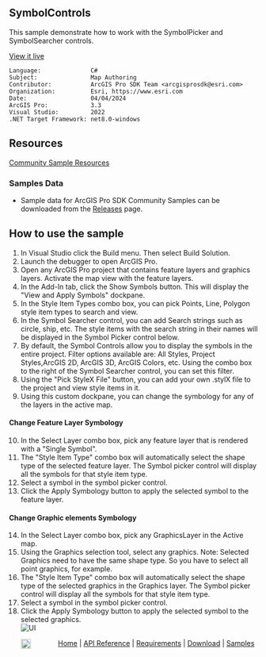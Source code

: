 ## SymbolControls

<!-- TODO: Write a brief abstract explaining this sample -->
This sample demonstrate how to work with the SymbolPicker and SymbolSearcher controls.  
  


<a href="https://pro.arcgis.com/en/pro-app/sdk/" target="_blank">View it live</a>

<!-- TODO: Fill this section below with metadata about this sample-->
```
Language:              C#
Subject:               Map Authoring
Contributor:           ArcGIS Pro SDK Team <arcgisprosdk@esri.com>
Organization:          Esri, https://www.esri.com
Date:                  04/04/2024
ArcGIS Pro:            3.3
Visual Studio:         2022
.NET Target Framework: net8.0-windows
```

## Resources

[Community Sample Resources](https://github.com/Esri/arcgis-pro-sdk-community-samples#resources)

### Samples Data

* Sample data for ArcGIS Pro SDK Community Samples can be downloaded from the [Releases](https://github.com/Esri/arcgis-pro-sdk-community-samples/releases) page.  

## How to use the sample
<!-- TODO: Explain how this sample can be used. To use images in this section, create the image file in your sample project's screenshots folder. Use relative url to link to this image using this syntax: ![My sample Image](FacePage/SampleImage.png) -->
1. In Visual Studio click the Build menu. Then select Build Solution.
2. Launch the debugger to open ArcGIS Pro.  
3. Open any ArcGIS Pro project that contains feature layers and graphics layers. Activate the map view with the feature layers.  
4. In the Add-In tab, click the Show Symbols button. This will display the "View and Apply Symbols" dockpane.  
5. In the Style Item Types combo box, you can pick Points, Line, Polygon style item types to search and view.  
6. In the Symbol Searcher control, you can add Search strings such as circle, ship, etc. The style items with the search string in their names will be displayed in the Symbol Picker control below.  
7. By default, the Symbol Controls allow you to display the symbols in the entire project. Filter options available are: All Styles, Project Styles,ArcGIS 2D, ArcGIS 3D, ArcGIS Colors, etc. Using the combo box to the right of the Symbol Searcher control, you can set this filter.  
8. Using the "Pick StyleX File" button, you can add your own .stylX file to the project and view style items in it.  
9. Using this custom dockpane, you can change the symbology for any of the layers in the active map.  
#### Change Feature Layer Symbology  
10. In the Select Layer combo box, pick any feature layer that is rendered with a "Single Symbol".  
11. The "Style Item Type" combo box will automatically select the shape type of the selected feature layer.  The Symbol picker control will display all the symbols for that style item type.  
12. Select a symbol in the symbol picker control.  
13. Click the Apply Symbology button to apply the selected symbol to the feature layer.  
#### Change Graphic elements Symbology  
14. In the Select Layer combo box, pick any GraphicsLayer in the Active map.  
15. Using the Graphics selection tool, select any graphics. Note: Selected Graphics need to have the same shape type. So you have to select all point graphics, for example.  
16. The "Style Item Type" combo box will automatically select the shape type of the selected graphics in the Graphics layer.  The Symbol picker control will display all the symbols for that style item type.  
17. Select a symbol in the symbol picker control.  
18. Click the Apply Symbology button to apply the selected symbol to the selected graphics.  
![UI](screenshots/SymbolViewer.png)    
  

<!-- End -->

&nbsp;&nbsp;&nbsp;&nbsp;&nbsp;&nbsp;<img src="https://esri.github.io/arcgis-pro-sdk/images/ArcGISPro.png"  alt="ArcGIS Pro SDK for Microsoft .NET Framework" height = "20" width = "20" align="top"  >
&nbsp;&nbsp;&nbsp;&nbsp;&nbsp;&nbsp;&nbsp;&nbsp;&nbsp;&nbsp;&nbsp;&nbsp;
[Home](https://github.com/Esri/arcgis-pro-sdk/wiki) | <a href="https://pro.arcgis.com/en/pro-app/latest/sdk/api-reference" target="_blank">API Reference</a> | [Requirements](https://github.com/Esri/arcgis-pro-sdk/wiki#requirements) | [Download](https://github.com/Esri/arcgis-pro-sdk/wiki#installing-arcgis-pro-sdk-for-net) | <a href="https://github.com/esri/arcgis-pro-sdk-community-samples" target="_blank">Samples</a>
